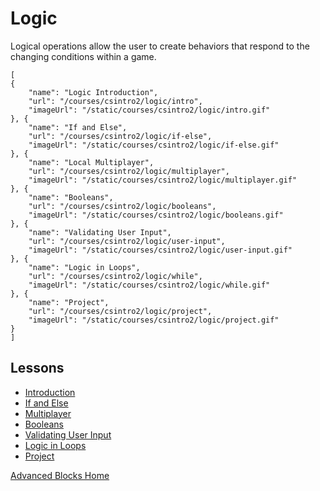 # Logic

Logical operations allow the user to create behaviors that respond to the changing conditions within a game.

```codecard
[
{
    "name": "Logic Introduction",
    "url": "/courses/csintro2/logic/intro",
    "imageUrl": "/static/courses/csintro2/logic/intro.gif"
}, {
    "name": "If and Else",
    "url": "/courses/csintro2/logic/if-else",
    "imageUrl": "/static/courses/csintro2/logic/if-else.gif"
}, {
    "name": "Local Multiplayer",
    "url": "/courses/csintro2/logic/multiplayer",
    "imageUrl": "/static/courses/csintro2/logic/multiplayer.gif"
}, {
    "name": "Booleans",
    "url": "/courses/csintro2/logic/booleans",
    "imageUrl": "/static/courses/csintro2/logic/booleans.gif"
}, {
    "name": "Validating User Input",
    "url": "/courses/csintro2/logic/user-input",
    "imageUrl": "/static/courses/csintro2/logic/user-input.gif"
}, {
    "name": "Logic in Loops",
    "url": "/courses/csintro2/logic/while",
    "imageUrl": "/static/courses/csintro2/logic/while.gif"
}, {
    "name": "Project",
    "url": "/courses/csintro2/logic/project",
    "imageUrl": "/static/courses/csintro2/logic/project.gif"
}
]
```

## Lessons

* [Introduction](/courses/csintro2/logic/intro)
* [If and Else](/courses/csintro2/logic/if-else)
* [Multiplayer](/courses/csintro2/logic/multiplayer)
* [Booleans](/courses/csintro2/logic/booleans)
* [Validating User Input](/courses/csintro2/logic/user-input)
* [Logic in Loops](/courses/csintro2/logic/while)
* [Project](/courses/csintro2/logic/project)


[Advanced Blocks Home](/courses/csintro2)
